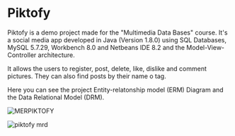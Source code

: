 # Piktofy

Piktofy is a demo project made for the "Multimedia Data Bases" course. It's a social media app developed in Java (Version 1.8.0) using SQL Databases, MySQL 5.7.29, Workbench 8.0 and Netbeans IDE 8.2 and the Model-View-Controller architecture. 

It allows the users to register, post, delete, like, dislike and comment pictures. They can also find posts by their name o tag.


Here you can see the project Entity-relatonship model (ERM) Diagram and the Data Relational Model (DRM).

![MERPIKTOFY](https://user-images.githubusercontent.com/42383401/110209469-ca3bb880-7e5a-11eb-9e7c-68987082be02.png)


![piktofy mrd](https://user-images.githubusercontent.com/42383401/110209510-02db9200-7e5b-11eb-8909-64ce4331ed32.PNG)


